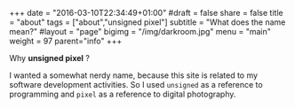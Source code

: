 +++
date = "2016-03-10T22:34:49+01:00"
#draft = false
share = false
title = "about"
tags = ["about","unsigned pixel"]
subtitle = "What does the name mean?"
#layout = "page"
bigimg = "/img/darkroom.jpg"
menu = "main"
weight = 97
parent="info"
+++

Why **unsigned pixel** ?

I wanted a somewhat nerdy name, because this site is related to my software development activities. So I used `unsigned` as a reference to programming and `pixel` as a reference to digital photography.

